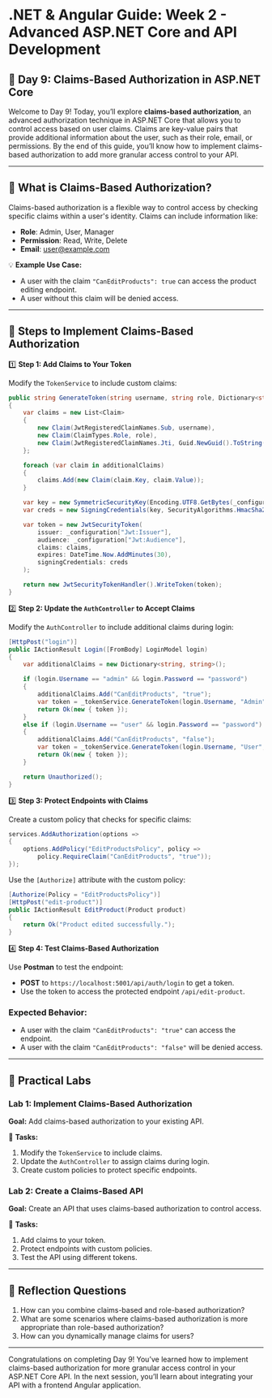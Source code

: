 # **.NET & Angular Guide: Week 2 - Advanced ASP.NET Core and API Development**

## **🧩 Day 9: Claims-Based Authorization in ASP.NET Core**

Welcome to Day 9! Today, you’ll explore **claims-based authorization**, an advanced authorization technique in ASP.NET Core that allows you to control access based on user claims. Claims are key-value pairs that provide additional information about the user, such as their role, email, or permissions. By the end of this guide, you’ll know how to implement claims-based authorization to add more granular access control to your API.

---

## **🧩 What is Claims-Based Authorization?**
Claims-based authorization is a flexible way to control access by checking specific claims within a user's identity. Claims can include information like:
- **Role**: Admin, User, Manager
- **Permission**: Read, Write, Delete
- **Email**: user@example.com

💡 **Example Use Case:**
- A user with the claim `"CanEditProducts": true` can access the product editing endpoint.
- A user without this claim will be denied access.

---

## **🧩 Steps to Implement Claims-Based Authorization**

1️⃣ **Step 1: Add Claims to Your Token**

Modify the `TokenService` to include custom claims:

```csharp
public string GenerateToken(string username, string role, Dictionary<string, string> additionalClaims)
{
    var claims = new List<Claim>
    {
        new Claim(JwtRegisteredClaimNames.Sub, username),
        new Claim(ClaimTypes.Role, role),
        new Claim(JwtRegisteredClaimNames.Jti, Guid.NewGuid().ToString())
    };

    foreach (var claim in additionalClaims)
    {
        claims.Add(new Claim(claim.Key, claim.Value));
    }

    var key = new SymmetricSecurityKey(Encoding.UTF8.GetBytes(_configuration["Jwt:Key"]));
    var creds = new SigningCredentials(key, SecurityAlgorithms.HmacSha256);

    var token = new JwtSecurityToken(
        issuer: _configuration["Jwt:Issuer"],
        audience: _configuration["Jwt:Audience"],
        claims: claims,
        expires: DateTime.Now.AddMinutes(30),
        signingCredentials: creds
    );

    return new JwtSecurityTokenHandler().WriteToken(token);
}
```

2️⃣ **Step 2: Update the `AuthController` to Accept Claims**

Modify the `AuthController` to include additional claims during login:

```csharp
[HttpPost("login")]
public IActionResult Login([FromBody] LoginModel login)
{
    var additionalClaims = new Dictionary<string, string>();

    if (login.Username == "admin" && login.Password == "password")
    {
        additionalClaims.Add("CanEditProducts", "true");
        var token = _tokenService.GenerateToken(login.Username, "Admin", additionalClaims);
        return Ok(new { token });
    }
    else if (login.Username == "user" && login.Password == "password")
    {
        additionalClaims.Add("CanEditProducts", "false");
        var token = _tokenService.GenerateToken(login.Username, "User", additionalClaims);
        return Ok(new { token });
    }

    return Unauthorized();
}
```

3️⃣ **Step 3: Protect Endpoints with Claims**

Create a custom policy that checks for specific claims:

```csharp
services.AddAuthorization(options =>
{
    options.AddPolicy("EditProductsPolicy", policy =>
        policy.RequireClaim("CanEditProducts", "true"));
});
```

Use the `[Authorize]` attribute with the custom policy:

```csharp
[Authorize(Policy = "EditProductsPolicy")]
[HttpPost("edit-product")]
public IActionResult EditProduct(Product product)
{
    return Ok("Product edited successfully.");
}
```

4️⃣ **Step 4: Test Claims-Based Authorization**

Use **Postman** to test the endpoint:
- **POST** to `https://localhost:5001/api/auth/login` to get a token.
- Use the token to access the protected endpoint `/api/edit-product`.

### **Expected Behavior:**
- A user with the claim `"CanEditProducts": "true"` can access the endpoint.
- A user with the claim `"CanEditProducts": "false"` will be denied access.

---

## **🧩 Practical Labs**

### **Lab 1: Implement Claims-Based Authorization**
**Goal:** Add claims-based authorization to your existing API.

🔧 **Tasks:**
1. Modify the `TokenService` to include claims.
2. Update the `AuthController` to assign claims during login.
3. Create custom policies to protect specific endpoints.

### **Lab 2: Create a Claims-Based API**
**Goal:** Create an API that uses claims-based authorization to control access.

🔧 **Tasks:**
1. Add claims to your token.
2. Protect endpoints with custom policies.
3. Test the API using different tokens.

---

## **🧩 Reflection Questions**
1. How can you combine claims-based and role-based authorization?
2. What are some scenarios where claims-based authorization is more appropriate than role-based authorization?
3. How can you dynamically manage claims for users?

---

Congratulations on completing Day 9! You’ve learned how to implement claims-based authorization for more granular access control in your ASP.NET Core API. In the next session, you’ll learn about integrating your API with a frontend Angular application.

